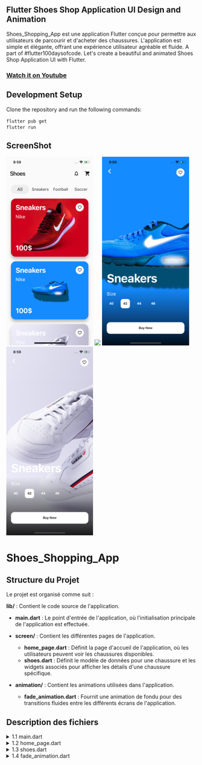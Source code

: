 ## Flutter Shoes Shop Application UI Design and Animation

Shoes_Shopping_App est une application Flutter conçue pour permettre aux utilisateurs de parcourir et d'acheter des chaussures. L'application est simple et élégante, offrant une expérience utilisateur agréable et fluide.
A part of #flutter100daysofcode. Let's create a beautiful and animated Shoes Shop Application UI with Flutter.

### [Watch it on Youtube](https://youtu.be/lrMCjIYpnjg)

## Development Setup
Clone the repository and run the following commands:
```
flutter pub get
flutter run
```

## ScreenShot

<img src="assets/screenshot/one.png" height="500em" />&nbsp;<img src="assets/screenshot/two.png" height="500em" />&nbsp;<img src="assets/screenshot/three.png" height="500em" />&nbsp;<img src="assets/screenshot/four.png" height="500em" />

# Shoes_Shopping_App


## Structure du Projet

Le projet est organisé comme suit :

**lib/** : Contient le code source de l'application.
  - **main.dart** : Le point d'entrée de l'application, où l'initialisation principale de l'application est effectuée.

  - **screen/** : Contient les différentes pages de l'application.
    - **home_page.dart** : Définit la page d'accueil de l'application, où les utilisateurs peuvent voir les chaussures disponibles.
    - **shoes.dart** : Définit le modèle de données pour une chaussure et les widgets associés pour afficher les détails d'une chaussure spécifique.

  - **animation/** : Contient les animations utilisées dans l'application.
    - **fade_animation.dart** : Fournit une animation de fondu pour des transitions fluides entre les différents écrans de l'application.

## Description des fichiers

<details>
<summary>1.1 main.dart</summary>

- **main.dart** :
    - Ce fichier constitue le point d'entrée de l'application. Il contient la fonction `main()` qui appelle `runApp()`. `ShoesShoppingApp` est la classe principale qui englobe l'application entière. Elle utilise un `MaterialApp` pour définir la structure de navigation de l'application.
    - Le `MaterialApp` a pour `home` la `HomePage`, qui est la première page affichée lorsque l'application démarre.

</details>

<details>
<summary>1.2 home_page.dart</summary>

- **home_page.dart** :
    - Ce fichier contient la définition de la `HomePage`, qui est la page d'accueil de l'application. Cette page présente la liste des chaussures disponibles.
    - La `HomePage` utilise un `GridView.builder` pour afficher les chaussures sous forme de grille. Chaque élément de la grille est une instance de `ShoesWidget`, qui affiche les informations d'une chaussure particulière, telles que l'image, le nom et le prix.
    - Un `AppBar` personnalisé est utilisé pour le titre de la page, avec une icône de panier permettant aux utilisateurs d'accéder à leur panier d'achat.

</details>

<details>
<summary>1.3 shoes.dart</summary>

- **shoes.dart** :
    - Ce fichier contient la définition du modèle de données `Shoe`, qui représente une chaussure dans l'application.
    - La classe `Shoe` comprend des propriétés comme `name`, `price`, `image`, et `description`, qui définissent les caractéristiques d'une chaussure.
    - `ShoesWidget` est un widget qui prend une instance de `Shoe` en paramètre et l'affiche sous forme de carte avec l'image, le nom et le prix de la chaussure.

</details>

<details>
<summary>1.4 fade_animation.dart</summary>

- **fade_animation.dart** :
    - Ce fichier définit une animation de fondu appelée `FadeAnimation`. Cette animation est utilisée pour rendre les transitions entre les pages de l'application plus fluides.
    - `FadeAnimation` utilise un `AnimatedOpacity` pour gérer l'opacité du widget cible. L'animation commence par une opacité faible et augmente progressivement jusqu'à une opacité totale, créant un effet de fondu.
    - Cette animation est utile pour des transitions subtiles et est souvent utilisée lors du changement d'écrans ou de l'affichage de nouveaux éléments.

</details>
